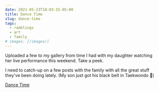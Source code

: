```yaml
---
date: 2021-05-23T18:03:15-05:00
title: Dance Time
slug: dance-time
tags:
  - ramblings
  - art
  - family
# images: [/images/]
---
```


Uploaded a few to my gallery from time I had with my daughter watching her live performance this weekend.
Take a peek.

I need to catch-up on a few posts with the family with all the great stuff they've been doing lately. (My son just got his black belt in Taekwondo 👏)

[Dance Time](../../../creative/dance-time-for-karis)
